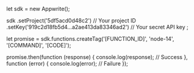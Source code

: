 let sdk = new Appwrite();

sdk
    .setProject('5df5acd0d48c2') // Your project ID
    .setKey('919c2d18fb5d4...a2ae413da83346ad2') // Your secret API key
;

let promise = sdk.functions.createTag('[FUNCTION_ID]', 'node-14', '[COMMAND]', '[CODE]');

promise.then(function (response) {
    console.log(response); // Success
}, function (error) {
    console.log(error); // Failure
});